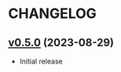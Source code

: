 # CHANGELOG

## [v0.5.0](https://github.com/onlime/policyd-rate-guard/tree/v0.5.0) (2023-08-29)

- Initial release
